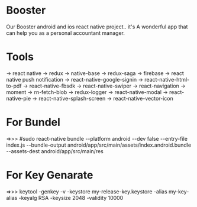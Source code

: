 # Booster

Our Booster android and ios react native project.. it's A wonderful app that can help you as a personal accountant manager.

# Tools
-> react native
-> redux
-> native-base
-> redux-saga
-> firebase
-> react native push notification
-> react-native-google-signin
-> react-native-html-to-pdf
-> react-native-fbsdk
-> react-native-swiper
-> react-navigation
-> moment
-> rn-fetch-blob
-> redux-logger
-> react-native-modal
-> react-native-pie
-> react-native-splash-screen
-> react-native-vector-icon
    
    
# For Bundel
=>>> #sudo react-native bundle --platform android --dev false --entry-file index.js --bundle-output android/app/src/main/assets/index.android.bundle --assets-dest android/app/src/main/res

# For Key Genarate
=>>> keytool -genkey -v -keystore my-release-key.keystore -alias my-key-alias -keyalg RSA -keysize 2048 -validity 10000
